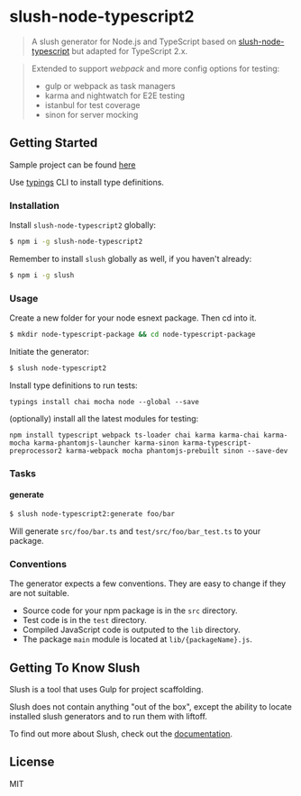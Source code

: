 # slush-node-typescript2

> A slush generator for Node.js and TypeScript based on [slush-node-typescript](https://github.com/shiwano/slush-node-typescript) but adapted for TypeScript 2.x.

> Extended to support *webpack* and more config options for testing:
> - gulp or webpack as task managers
> - karma and nightwatch for E2E testing
> - istanbul for test coverage
> - sinon for server mocking

## Getting Started

Sample project can be found [here](https://github.com/kristianmandrup/ai-component-bundler)

Use [typings](https://github.com/typings/typings) CLI to install type definitions.

### Installation

Install `slush-node-typescript2` globally:

```bash
$ npm i -g slush-node-typescript2
```

Remember to install `slush` globally as well, if you haven't already:

```bash
$ npm i -g slush
```

### Usage

Create a new folder for your node esnext package. Then cd into it.

```bash
$ mkdir node-typescript-package && cd node-typescript-package
```

Initiate the generator:

```bash
$ slush node-typescript2
```

Install type definitions to run tests:

`typings install chai mocha node --global --save`

(optionally) install all the latest modules for testing:

`npm install typescript webpack ts-loader chai karma karma-chai karma-mocha karma-phantomjs-launcher karma-sinon karma-typescript-preprocessor2 karma-webpack mocha phantomjs-prebuilt sinon --save-dev`

### Tasks

#### generate

```bash
$ slush node-typescript2:generate foo/bar
```

Will generate `src/foo/bar.ts` and `test/src/foo/bar_test.ts` to your package.

### Conventions

The generator expects a few conventions. They are easy to change if they are not suitable.

* Source code for your npm package is in the `src` directory.
* Test code is in the `test` directory.
* Compiled JavaScript code is outputed to the `lib` directory.
* The package `main` module is located at `lib/{packageName}.js`.

## Getting To Know Slush

Slush is a tool that uses Gulp for project scaffolding.

Slush does not contain anything "out of the box", except the ability to locate installed slush generators and to run them with liftoff.

To find out more about Slush, check out the [documentation](https://github.com/slushjs/slush).

## License 

MIT
